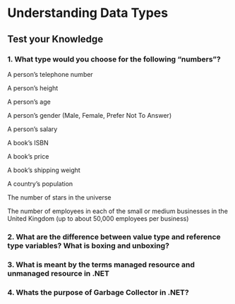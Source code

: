# Understanding Data Types


## Test your Knowledge


### 1. What type would you choose for the following “numbers”?


A person’s telephone number


A person’s height


A person’s age


A person’s gender (Male, Female, Prefer Not To Answer)


A person’s salary


A book’s ISBN


A book’s price


A book’s shipping weight


A country’s population


The number of stars in the universe


The number of employees in each of the small or medium businesses in the United Kingdom (up to about 50,000 employees per business)


### 2. What are the difference between value type and reference type variables? What is boxing and unboxing?


### 3. What is meant by the terms managed resource and unmanaged resource in .NET


### 4. Whats the purpose of Garbage Collector in .NET?
